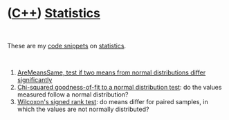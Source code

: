 



 

 

 

 

 

([C++](Cpp.htm)) [Statistics](CppStatistics.htm)
================================================

 

These are my [code snippets](CppCodeSnippets.htm) on
[statistics](CppStatistics.htm).

 

1.  [AreMeansSame, test if two means from normal distributions differ
    significantly](CppAreMeansSame.htm)
2.  [Chi-squared goodness-of-fit to a normal distribution
    test](CppChiSquaredGoodnessOfFitToNormalDistribution.htm): do the
    values measured follow a normal distribution?
3.  [Wilcoxon's signed rank test](CppWilcoxonsSignedRankTest.htm): do
    means differ for paired samples, in which the values are not
    normally distributed?

 

 

 

 

 





 



